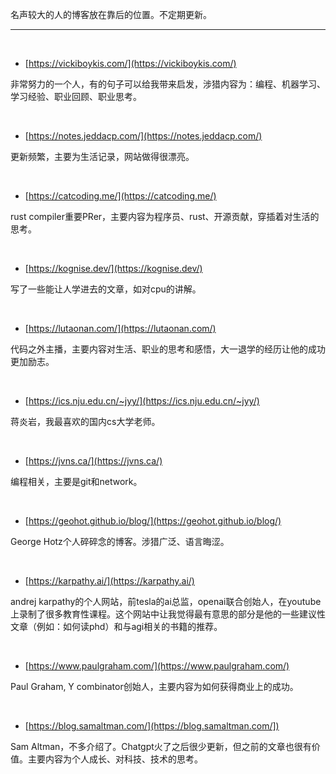  名声较大的人的博客放在靠后的位置。不定期更新。

----- 
<p>&nbsp;</p>

-  [https://vickiboykis.com/](https://vickiboykis.com/)

非常努力的一个人，有的句子可以给我带来启发，涉猎内容为：编程、机器学习、学习经验、职业回顾、职业思考。
<p>&nbsp;</p>

- [https://notes.jeddacp.com/](https://notes.jeddacp.com/)

更新频繁，主要为生活记录，网站做得很漂亮。
<p>&nbsp;</p>

-  [https://catcoding.me/](https://catcoding.me/)

rust compiler重要PRer，主要内容为程序员、rust、开源贡献，穿插着对生活的思考。
<p>&nbsp;</p>

-  [https://kognise.dev/](https://kognise.dev/)

写了一些能让人学进去的文章，如对cpu的讲解。
<p>&nbsp;</p>

-  [https://lutaonan.com/](https://lutaonan.com/)

代码之外主播，主要内容对生活、职业的思考和感悟，大一退学的经历让他的成功更加励志。
<p>&nbsp;</p>

- [https://ics.nju.edu.cn/~jyy/](https://ics.nju.edu.cn/~jyy/)

蒋炎岩，我最喜欢的国内cs大学老师。
<p>&nbsp;</p>

- [https://jvns.ca/](https://jvns.ca/)

编程相关，主要是git和network。
<p>&nbsp;</p>

-  [https://geohot.github.io/blog/](https://geohot.github.io/blog/)

George Hotz个人碎碎念的博客。涉猎广泛、语言晦涩。
<p>&nbsp;</p>

-  [https://karpathy.ai/](https://karpathy.ai/)

andrej karpathy的个人网站，前tesla的ai总监，openai联合创始人，在youtube上录制了很多教育性课程。这个网站中让我觉得最有意思的部分是他的一些建议性文章（例如：如何读phd）和与agi相关的书籍的推荐。
<p>&nbsp;</p>

-  [https://www.paulgraham.com/](https://www.paulgraham.com/)

Paul Graham, Y combinator创始人，主要内容为如何获得商业上的成功。
<p>&nbsp;</p>

-  [https://blog.samaltman.com/](https://blog.samaltman.com/])

Sam Altman，不多介绍了。Chatgpt火了之后很少更新，但之前的文章也很有价值。主要内容为个人成长、对科技、技术的思考。